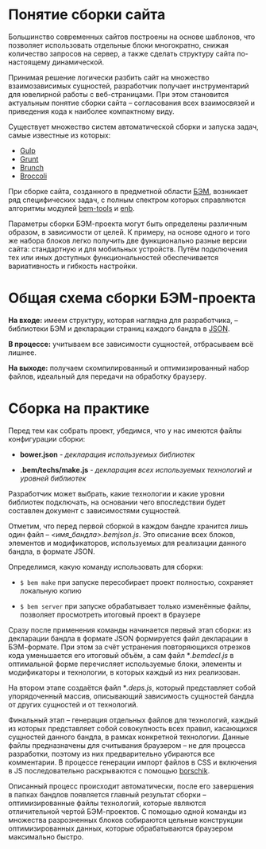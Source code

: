 # Понятие сборки сайта

Большинство современных сайтов построены на основе шаблонов, что позволяет использовать отдельные блоки многократно, снижая количество запросов на сервер, а также сделать структуру сайта по-настоящему динамической.

Принимая решение логически разбить сайт на множество взаимозависимых сущностей, разработчик получает инструментарий для ювелирной работы с веб-страницами. При этом становится актуальным понятие сборки сайта – согласования всех взаимосвязей и приведения кода к наиболее компактному виду.

Существует множество систем автоматической сборки и запуска задач, самые известные из которых:

* [Gulp](http://gulpjs.com/)
* [Grunt](http://gruntjs.com/)
* [Brunch](http://brunch.io/)
* [Broccoli](https://www.npmjs.org/package/broccoli)

При сборке сайта, созданного в предметной области [БЭМ](http://ru.bem.info/method/definitions/), возникает ряд специфических задач, с полным спектром которых справляются алгоритмы модулей [bem-tools](http://ru.bem.info/tools/bem/bem-tools/) и [enb](http://enb-make.info/). 

Параметры сборки БЭМ-проекта могут быть определены различным образом, в зависимости от целей. К примеру, на основе одного и того же набора блоков легко получить две функционально разные версии сайта: стандартную и для мобильных устройств. Путём подключения тех или иных доступных функциональностей обеспечивается вариативность и гибкость настройки.

# Общая схема сборки БЭМ-проекта

**На входе:** имеем структуру, которая наглядна для разработчика, – библиотеки БЭМ и декларации страниц каждого бандла в [JSON](http://www.json.org/).

**В процессе:** учитываем все зависимости сущностей, отбрасываем всё лишнее.

**На выходе:** получаем скомпилированный и оптимизированный набор файлов, идеальный для передачи на обработку браузеру.

# Сборка на практике

Перед тем как собрать проект, убедимся, что у нас имеются файлы конфигурации сборки:

*	**bower.json** - *декларация используемых библиотек*

* **.bem/techs/make.js** - *декларация всех используемых технологий и уровней библиотек*

Разработчик может выбрать, какие технологии и какие уровни библиотек подключать, на основании чего впоследствии будет составлен документ с зависимостями сущностей.

Отметим, что перед первой сборкой в каждом бандле хранится лишь один файл – *<имя_бандла>.bemjson.js*. Это описание всех блоков, элементов и модификаторов, используемых для реализации данного бандла, в формате JSON.

Определимся, какую команду использовать для сборки:

* `$ bem make` при запуске пересобирает проект полностью, сохраняет локальную копию

* `$ bem server` при запуске обрабатывает только изменённые файлы, позволяет просмотреть итоговый проект в браузере

Сразу после применения команды начинается первый этап сборки: из декларации бандла в формате JSON формируется файл декларации в БЭМ-формате. При этом за счёт устранения повторяющихся отрезков кода уменьшается его итоговый объём, а сам файл **.bemdecl.js* в оптимальной форме перечисляет используемые блоки, элементы и модификаторы и технологии, в которых каждый из них реализован. 

На втором этапе создаётся файл **.deps.js*, который представляет собой упорядоченный массив, описывающий зависимость сущностей бандла от других сущностей и от технологий.

Финальный этап – генерация отдельных файлов для технологий, каждый из которых представляет собой совокупность всех правил, касающихся сущностей данного бандла, в рамках конкретной технологии. Данные файлы предназначены для считывания браузером – не для процесса разработки, поэтому из них предварительно убираются все комментарии. В процессе генерации импорт файлов в CSS и включения в JS последовательно раскрываются с помощью [borschik](http://ru.bem.info/tools/optimizers/borschik/).

Описанный процесс происходит автоматически, после его завершения в папках бандлов появляется главный результат сборки – оптимизированные файлы технологий, которые являются отличительной чертой БЭМ-проектов. С помощью одной команды из множества разрозненных блоков собираются цельные конструкции оптимизированных данных, которые обрабатываются браузером максимально быстро.

